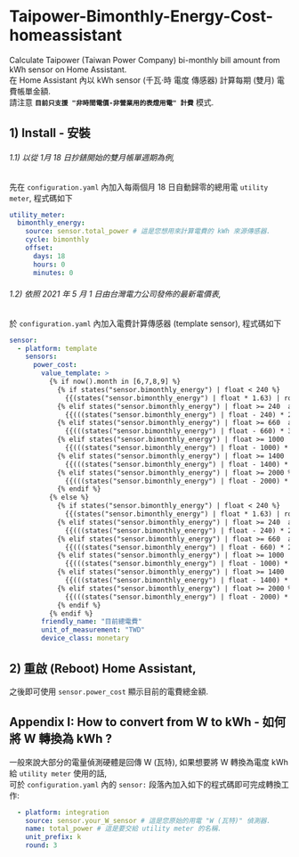 # Taipower-Bimonthly-Energy-Cost-homeassistant
Calculate Taipower (Taiwan Power Company) bi-monthly bill amount from kWh sensor on Home Assistant.  
在 Home Assistant 內以 kWh sensor (千瓦⋅時 電度 傳感器) 計算每期 (雙月) 電費帳單金額.  
請注意 **`目前只支援 "非時間電價-非營業用的表燈用電" 計費`** 模式.

## 1) Install - 安裝

###### 1.1) 以從 1月 18 日抄錶開始的雙月帳單週期為例, 
先在 `configuration.yaml` 內加入每兩個月 18 日自動歸零的總用電 `utility meter`, 程式碼如下

```yaml
utility_meter:
  bimonthly_energy:
    source: sensor.total_power # 這是您想用來計算電費的 kWh 來源傳感器.
    cycle: bimonthly
    offset:
      days: 18
      hours: 0
      minutes: 0
```
      
###### 1.2) 依照 2021 年 5 月 1 日由台灣電力公司發佈的最新電價表, 
於 `configuration.yaml` 內加入電費計算傳感器 (template sensor), 程式碼如下

```yaml
sensor:
  - platform: template
    sensors:
      power_cost:
        value_template: >
          {% if now().month in [6,7,8,9] %}
            {% if states("sensor.bimonthly_energy") | float < 240 %}
              {{(states("sensor.bimonthly_energy") | float * 1.63) | round(0)}}
            {% elif states("sensor.bimonthly_energy") | float >= 240  and states("sensor.bimonthly_energy") | float < 660 %}
              {{(((states("sensor.bimonthly_energy") | float - 240) * 2.38) + 391.2) | round(0)}}
            {% elif states("sensor.bimonthly_energy") | float >= 660  and states("sensor.bimonthly_energy") | float < 1000 %}
              {{(((states("sensor.bimonthly_energy") | float - 660) * 3.52) + 1390.8) | round(0)}}
            {% elif states("sensor.bimonthly_energy") | float >= 1000  and states("sensor.bimonthly_energy") | float < 1400 %}
              {{(((states("sensor.bimonthly_energy") | float - 1000) * 4.8) + 2587.6) | round(0)}}
            {% elif states("sensor.bimonthly_energy") | float >= 1400  and states("sensor.bimonthly_energy") | float < 2000 %}
              {{(((states("sensor.bimonthly_energy") | float - 1400) * 5.66) + 4507.6) | round(0)}}
            {% elif states("sensor.bimonthly_energy") | float >= 2000 %}
              {{(((states("sensor.bimonthly_energy") | float - 2000) * 6.41) + 7903.6) | round(0)}}
            {% endif %}
          {% else %}
            {% if states("sensor.bimonthly_energy") | float < 240 %}
              {{(states("sensor.bimonthly_energy") | float * 1.63) | round(0)}}
            {% elif states("sensor.bimonthly_energy") | float >= 240  and states("sensor.bimonthly_energy") | float < 660 %}
              {{(((states("sensor.bimonthly_energy") | float - 240) * 2.1) + 391.2) | round(0)}}
            {% elif states("sensor.bimonthly_energy") | float >= 660  and states("sensor.bimonthly_energy") | float < 1000 %}
              {{(((states("sensor.bimonthly_energy") | float - 660) * 2.89) + 1273.2) | round(0)}}
            {% elif states("sensor.bimonthly_energy") | float >= 1000  and states("sensor.bimonthly_energy") | float < 1400 %}
              {{(((states("sensor.bimonthly_energy") | float - 1000) * 3.94) + 2255.8) | round(0)}}
            {% elif states("sensor.bimonthly_energy") | float >= 1400  and states("sensor.bimonthly_energy") | float < 2000 %}
              {{(((states("sensor.bimonthly_energy") | float - 1400) * 4.6) + 3831.8) | round(0)}}
            {% elif states("sensor.bimonthly_energy") | float >= 2000 %}
              {{(((states("sensor.bimonthly_energy") | float - 2000) * 5.03) + 6591.8) | round(0)}}
            {% endif %}
          {% endif %}
        friendly_name: "目前總電費"
        unit_of_measurement: "TWD"
        device_class: monetary
```
        
## 2) 重啟 (Reboot) Home Assistant,
之後即可使用 `sensor.power_cost` 顯示目前的電費總金額.

## Appendix I: How to convert from W to kWh - 如何將 W 轉換為 kWh ?  
一般來說大部分的電量偵測硬體是回傳 W (瓦特), 如果想要將 W 轉換為電度 kWh 給 `utility meter` 使用的話,  
可於 `configuration.yaml` 內的 `sensor:` 段落內加入如下的程式碼即可完成轉換工作:

```yaml
  - platform: integration
    source: sensor.your_W_sensor # 這是您原始的用電 "W (瓦特)" 偵測器.
    name: total_power # 這是要交給 utility meter 的名稱.
    unit_prefix: k
    round: 3
```
